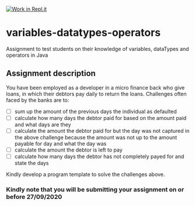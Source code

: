 [![Work in Repl.it](https://classroom.github.com/assets/work-in-replit-14baed9a392b3a25080506f3b7b6d57f295ec2978f6f33ec97e36a161684cbe9.svg)](https://classroom.github.com/online_ide?assignment_repo_id=3301165&assignment_repo_type=AssignmentRepo)
# variables-datatypes-operators
Assignment to test students on their knowledge of variables, dataTypes and operators in Java

## Assignment description
You have been employed as a developer in a micro finance back who give loans, in which their debtors pay daily to return the loans. 
Challenges often faced by the banks are to:
- [ ] sum up the amount of the previous days the individual as defaulted
- [ ] calculate how many days the debtor paid for based on the amount paid and what days are they
- [ ] calculate the amount the debtor paid for but the day was not captured in the above challenge because the amount was not up to the amount payable for day and what the day was  
- [ ] calculate the amount the debtor is left to pay
- [ ] calculate how many days the debtor has not completely payed for and state the days

Kindly develop a program template to solve the challenges above.

### Kindly note that you will be submitting your assignment on or before 27/09/2020
